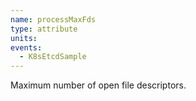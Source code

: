 ```yaml
---
name: processMaxFds
type: attribute
units: 
events:
  - K8sEtcdSample
---
```


Maximum number of open file descriptors.